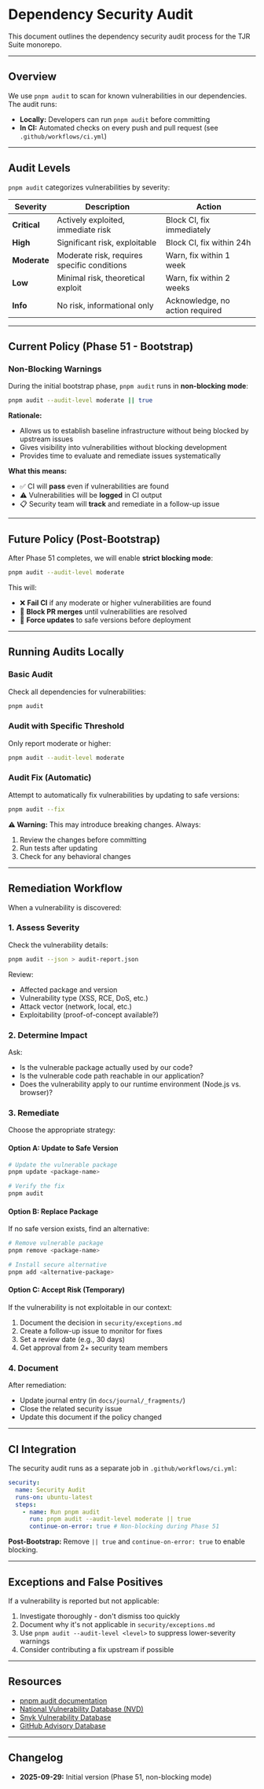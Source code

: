 # Dependency Security Audit

This document outlines the dependency security audit process for the TJR Suite monorepo.

---

## Overview

We use `pnpm audit` to scan for known vulnerabilities in our dependencies. The audit runs:

- **Locally:** Developers can run `pnpm audit` before committing
- **In CI:** Automated checks on every push and pull request (see `.github/workflows/ci.yml`)

---

## Audit Levels

`pnpm audit` categorizes vulnerabilities by severity:

| Severity     | Description                                 | Action                          |
| ------------ | ------------------------------------------- | ------------------------------- |
| **Critical** | Actively exploited, immediate risk          | Block CI, fix immediately       |
| **High**     | Significant risk, exploitable               | Block CI, fix within 24h        |
| **Moderate** | Moderate risk, requires specific conditions | Warn, fix within 1 week         |
| **Low**      | Minimal risk, theoretical exploit           | Warn, fix within 2 weeks        |
| **Info**     | No risk, informational only                 | Acknowledge, no action required |

---

## Current Policy (Phase 51 - Bootstrap)

### Non-Blocking Warnings

During the initial bootstrap phase, `pnpm audit` runs in **non-blocking mode**:

```bash
pnpm audit --audit-level moderate || true
```

**Rationale:**

- Allows us to establish baseline infrastructure without being blocked by upstream issues
- Gives visibility into vulnerabilities without blocking development
- Provides time to evaluate and remediate issues systematically

**What this means:**

- ✅ CI will **pass** even if vulnerabilities are found
- ⚠️ Vulnerabilities will be **logged** in CI output
- 📋 Security team will **track** and remediate in a follow-up issue

---

## Future Policy (Post-Bootstrap)

After Phase 51 completes, we will enable **strict blocking mode**:

```bash
pnpm audit --audit-level moderate
```

This will:

- ❌ **Fail CI** if any moderate or higher vulnerabilities are found
- 🚫 **Block PR merges** until vulnerabilities are resolved
- 🔄 **Force updates** to safe versions before deployment

---

## Running Audits Locally

### Basic Audit

Check all dependencies for vulnerabilities:

```bash
pnpm audit
```

### Audit with Specific Threshold

Only report moderate or higher:

```bash
pnpm audit --audit-level moderate
```

### Audit Fix (Automatic)

Attempt to automatically fix vulnerabilities by updating to safe versions:

```bash
pnpm audit --fix
```

**⚠️ Warning:** This may introduce breaking changes. Always:

1. Review the changes before committing
2. Run tests after updating
3. Check for any behavioral changes

---

## Remediation Workflow

When a vulnerability is discovered:

### 1. **Assess Severity**

Check the vulnerability details:

```bash
pnpm audit --json > audit-report.json
```

Review:

- Affected package and version
- Vulnerability type (XSS, RCE, DoS, etc.)
- Attack vector (network, local, etc.)
- Exploitability (proof-of-concept available?)

### 2. **Determine Impact**

Ask:

- Is the vulnerable package actually used by our code?
- Is the vulnerable code path reachable in our application?
- Does the vulnerability apply to our runtime environment (Node.js vs. browser)?

### 3. **Remediate**

Choose the appropriate strategy:

#### Option A: Update to Safe Version

```bash
# Update the vulnerable package
pnpm update <package-name>

# Verify the fix
pnpm audit
```

#### Option B: Replace Package

If no safe version exists, find an alternative:

```bash
# Remove vulnerable package
pnpm remove <package-name>

# Install secure alternative
pnpm add <alternative-package>
```

#### Option C: Accept Risk (Temporary)

If the vulnerability is not exploitable in our context:

1. Document the decision in `security/exceptions.md`
2. Create a follow-up issue to monitor for fixes
3. Set a review date (e.g., 30 days)
4. Get approval from 2+ security team members

### 4. **Document**

After remediation:

- Update journal entry (in `docs/journal/_fragments/`)
- Close the related security issue
- Update this document if the policy changed

---

## CI Integration

The security audit runs as a separate job in `.github/workflows/ci.yml`:

```yaml
security:
  name: Security Audit
  runs-on: ubuntu-latest
  steps:
    - name: Run pnpm audit
      run: pnpm audit --audit-level moderate || true
      continue-on-error: true # Non-blocking during Phase 51
```

**Post-Bootstrap:** Remove `|| true` and `continue-on-error: true` to enable blocking.

---

## Exceptions and False Positives

If a vulnerability is reported but not applicable:

1. Investigate thoroughly - don't dismiss too quickly
2. Document why it's not applicable in `security/exceptions.md`
3. Use `pnpm audit --audit-level <level>` to suppress lower-severity warnings
4. Consider contributing a fix upstream if possible

---

## Resources

- [pnpm audit documentation](https://pnpm.io/cli/audit)
- [National Vulnerability Database (NVD)](https://nvd.nist.gov/)
- [Snyk Vulnerability Database](https://snyk.io/vuln)
- [GitHub Advisory Database](https://github.com/advisories)

---

## Changelog

- **2025-09-29:** Initial version (Phase 51, non-blocking mode)
